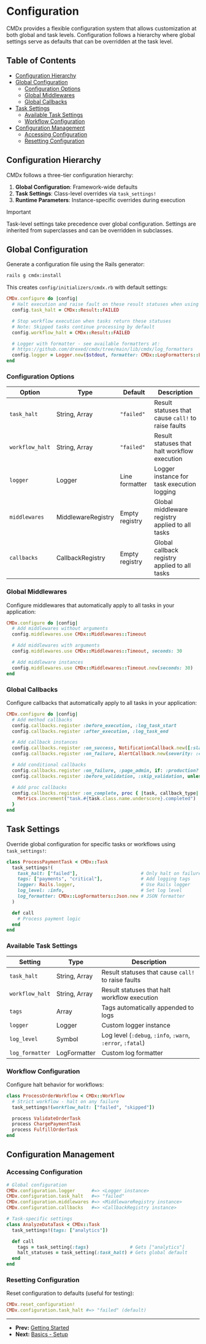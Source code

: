 # Configuration

CMDx provides a flexible configuration system that allows customization at both global and task levels. Configuration follows a hierarchy where global settings serve as defaults that can be overridden at the task level.

## Table of Contents

- [Configuration Hierarchy](#configuration-hierarchy)
- [Global Configuration](#global-configuration)
  - [Configuration Options](#configuration-options)
  - [Global Middlewares](#global-middlewares)
  - [Global Callbacks](#global-callbacks)
- [Task Settings](#task-settings)
  - [Available Task Settings](#available-task-settings)
  - [Workflow Configuration](#workflow-configuration)
- [Configuration Management](#configuration-management)
  - [Accessing Configuration](#accessing-configuration)
  - [Resetting Configuration](#resetting-configuration)

## Configuration Hierarchy

CMDx follows a three-tier configuration hierarchy:

1. **Global Configuration**: Framework-wide defaults
2. **Task Settings**: Class-level overrides via `task_settings!`
3. **Runtime Parameters**: Instance-specific overrides during execution

> [!IMPORTANT]
> Task-level settings take precedence over global configuration. Settings are inherited from superclasses and can be overridden in subclasses.

## Global Configuration

Generate a configuration file using the Rails generator:

```bash
rails g cmdx:install
```

This creates `config/initializers/cmdx.rb` with default settings:

```ruby
CMDx.configure do |config|
  # Halt execution and raise fault on these result statuses when using `call!`
  config.task_halt = CMDx::Result::FAILED

  # Stop workflow execution when tasks return these statuses
  # Note: Skipped tasks continue processing by default
  config.workflow_halt = CMDx::Result::FAILED

  # Logger with formatter - see available formatters at:
  # https://github.com/drexed/cmdx/tree/main/lib/cmdx/log_formatters
  config.logger = Logger.new($stdout, formatter: CMDx::LogFormatters::Line.new)
end
```

### Configuration Options

| Option        | Type                  | Default        | Description |
|---------------|-----------------------|----------------|-------------|
| `task_halt`   | String, Array<String> | `"failed"`     | Result statuses that cause `call!` to raise faults |
| `workflow_halt`  | String, Array<String> | `"failed"`     | Result statuses that halt workflow execution |
| `logger`      | Logger                | Line formatter | Logger instance for task execution logging |
| `middlewares` | MiddlewareRegistry    | Empty registry | Global middleware registry applied to all tasks |
| `callbacks`   | CallbackRegistry      | Empty registry | Global callback registry applied to all tasks |

### Global Middlewares

Configure middlewares that automatically apply to all tasks in your application:

```ruby
CMDx.configure do |config|
  # Add middlewares without arguments
  config.middlewares.use CMDx::Middlewares::Timeout

  # Add middlewares with arguments
  config.middlewares.use CMDx::Middlewares::Timeout, seconds: 30

  # Add middleware instances
  config.middlewares.use CMDx::Middlewares::Timeout.new(seconds: 30)
end
```

### Global Callbacks

Configure callbacks that automatically apply to all tasks in your application:

```ruby
CMDx.configure do |config|
  # Add method callbacks
  config.callbacks.register :before_execution, :log_task_start
  config.callbacks.register :after_execution, :log_task_end

  # Add callback instances
  config.callbacks.register :on_success, NotificationCallback.new([:slack])
  config.callbacks.register :on_failure, AlertCallback.new(severity: :critical)

  # Add conditional callbacks
  config.callbacks.register :on_failure, :page_admin, if: :production?
  config.callbacks.register :before_validation, :skip_validation, unless: :validate_params?

  # Add proc callbacks
  config.callbacks.register :on_complete, proc { |task, callback_type|
    Metrics.increment("task.#{task.class.name.underscore}.completed")
  }
end
```

## Task Settings

Override global configuration for specific tasks or workflows using `task_settings!`:

```ruby
class ProcessPaymentTask < CMDx::Task
  task_settings!(
    task_halt: ["failed"],                       # Only halt on failures
    tags: ["payments", "critical"],              # Add logging tags
    logger: Rails.logger,                        # Use Rails logger
    log_level: :info,                            # Set log level
    log_formatter: CMDx::LogFormatters::Json.new # JSON formatter
  )

  def call
    # Process payment logic
  end
end
```

### Available Task Settings

| Setting         | Type                  | Description |
|-----------------|-----------------------|-------------|
| `task_halt`     | String, Array<String> | Result statuses that cause `call!` to raise faults |
| `workflow_halt`    | String, Array<String> | Result statuses that halt workflow execution |
| `tags`          | Array<String>         | Tags automatically appended to logs |
| `logger`        | Logger                | Custom logger instance |
| `log_level`     | Symbol                | Log level (`:debug`, `:info`, `:warn`, `:error`, `:fatal`) |
| `log_formatter` | LogFormatter          | Custom log formatter |

### Workflow Configuration

Configure halt behavior for workflows:

```ruby
class ProcessOrderWorkflow < CMDx::Workflow
  # Strict workflow - halt on any failure
  task_settings!(workflow_halt: ["failed", "skipped"])

  process ValidateOrderTask
  process ChargePaymentTask
  process FulfillOrderTask
end
```

## Configuration Management

### Accessing Configuration

```ruby
# Global configuration
CMDx.configuration.logger      #=> <Logger instance>
CMDx.configuration.task_halt   #=> "failed"
CMDx.configuration.middlewares #=> <MiddlewareRegistry instance>
CMDx.configuration.callbacks   #=> <CallbackRegistry instance>

# Task-specific settings
class AnalyzeDataTask < CMDx::Task
  task_settings!(tags: ["analytics"])

  def call
    tags = task_setting(:tags)               # Gets ["analytics"]
    halt_statuses = task_setting(:task_halt) # Gets global default
  end
end
```

### Resetting Configuration

Reset configuration to defaults (useful for testing):

```ruby
CMDx.reset_configuration!
CMDx.configuration.task_halt #=> "failed" (default)
```

---

- **Prev:** [Getting Started](getting_started.md)
- **Next:** [Basics - Setup](basics/setup.md)
